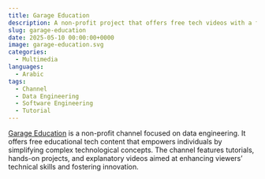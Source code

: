 ```yaml
---
title: Garage Education
description: A non-profit project that offers free tech videos with a focus on data engineering
slug: garage-education
date: 2025-05-10 00:00:00+0000
image: garage-education.svg
categories:
  - Multimedia
languages:
  - Arabic
tags:
  - Channel
  - Data Engineering
  - Software Engineering
  - Tutorial
---
```


[Garage Education](https://www.youtube.com/@GarageEducation) is a non-profit channel focused on data engineering. It offers free educational tech content that empowers individuals by simplifying complex technological concepts. The channel features tutorials, hands-on projects, and explanatory videos aimed at enhancing viewers’ technical skills and fostering innovation.
